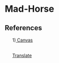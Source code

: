 # Mad-Horse

## References
<ol>
<p>1)<a href="https://www.w3schools.com/html/html5_canvas.asp"> Canvas</a></p><br>
<a href="https://developer.mozilla.org/en-US/docs/Web/CSS/transform-function/translate">Translate</a>
</ol>
